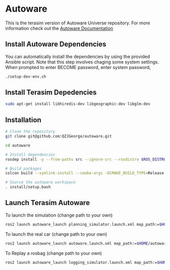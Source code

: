 # Autoware

This is the terasim version of Autoware Universe repository. For more information check out the [Autoware Documentation](https://autowarefoundation.github.io/autoware-documentation/main/)

## Install Autoware Dependencies
You can automatically install the dependencies by using the provided Ansible script. Note that this step involves chaging some system settings. When prompted to enter BECOME password, enter system password,
```bash
./setup-dev-env.sh
```

## Install Terasim Depedencies
```bash
sudo apt-get install libhiredis-dev libgeographic-dev libglm-dev
```

## Installation
```bash
# Clone the repository
git clone git@github.com:QZJGeorge/autoware.git

cd autoware

# Install dependencies
rosdep install -y --from-paths src --ignore-src --rosdistro $ROS_DISTRO

# Build packages
colcon build --symlink-install --cmake-args -DCMAKE_BUILD_TYPE=Release

# Source the autoware workspace
. install/setup.bash
```

## Launch Terasim Autoware
To launch the simulation (change path to your own)
```bash
ros2 launch autoware_launch planning_simulator.launch.xml map_path:=$HOME/autoware/map vehicle_model:=sample_vehicle sensor_model:=sample_sensor_kit lanelet2_map_file:=lanelet2_mcity_v28.osm
```

To launch the real car (change path to your own)
```bash
ros2 launch autoware_launch autoware.launch.xml map_path:=$HOME/autoware/map vehicle_model:=sample_vehicle sensor_model:=sample_sensor_kit lanelet2_map_file:=lanelet2_mcity_v28.osm
```

To Replay a rosbag (change path to your own)
```bash
ros2 launch autoware_launch logging_simulator.launch.xml map_path:=$HOME/autoware/map vehicle_model:=sample_vehicle sensor_model:=sample_sensor_kit lanelet2_map_file:=lanelet2_mcity_v28.osm
```
